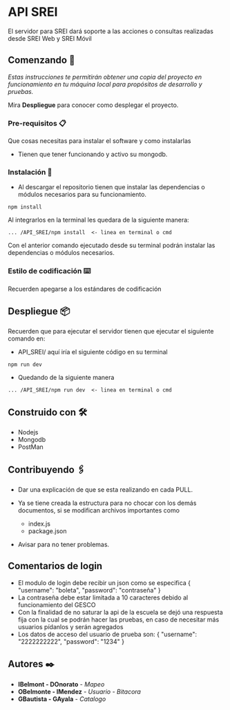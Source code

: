 # API SREI

El servidor para SREI dará soporte a las acciones o consultas realizadas desde SREI Web y SREI Móvil

## Comenzando 🚀

_Estas instrucciones te permitirán obtener una copia del proyecto en funcionamiento en tu máquina local para propósitos de desarrollo y pruebas._

Mira **Despliegue** para conocer como desplegar el proyecto.


### Pre-requisitos 📋

Que cosas necesitas para instalar el software y como instalarlas

* Tienen que tener funcionando y activo su mongodb.


### Instalación 🔧

* Al descargar el repositorio tienen que instalar las dependencias o módulos necesarios para su funcionamiento.

```
npm install
```

Al integrarlos en la terminal les quedara de la siguiente manera:

```
... /API_SREI/npm install  <- linea en terminal o cmd
```
Con el anterior comando ejecutado desde su terminal podrán instalar las dependencias o módulos necesarios.

### Estilo de codificación ⌨️

Recuerden apegarse a los estándares de codificación

## Despliegue 📦

Recuerden que para ejecutar el servidor tienen que ejecutar el siguiente comando en:
* API_SREI/ aquí iría el siguiente código en su terminal

```
npm run dev
```
* Quedando de la siguiente manera

```
... /API_SREI/npm run dev  <- linea en terminal o cmd
```

## Construido con 🛠️

* Nodejs
* Mongodb
* PostMan

## Contribuyendo 🖇️

* Dar una explicación de que se esta realizando en cada PULL.
* Ya se tiene creada la estructura para no chocar con los demás documentos, si se modifican archivos importantes como
  * index.js
  * package.json

* Avisar para no tener problemas.

## Comentarios de login
* El modulo de login debe recibir un json como se especifica
    {
        "username": "boleta",
        "password": "contraseña"
    }
* La contraseña debe estar limitada a 10 caracteres debido al funcionamiento del GESCO
* Con la finalidad de no saturar la api de la escuela se dejó una respuesta fija con la cual se podrán hacer las pruebas, en caso de necesitar más usuarios pídanlos y serán agregados
* Los datos de acceso del usuario de prueba son:
    {
        "username": "2222222222",
        "password": "1234"
    }

## Autores ✒️

* **IBelmont - DOnorato** - *Mapeo*
* **OBelmonte - IMendez** - *Usuario - Bitacora*
* **GBautista - GAyala** - *Catalogo*
